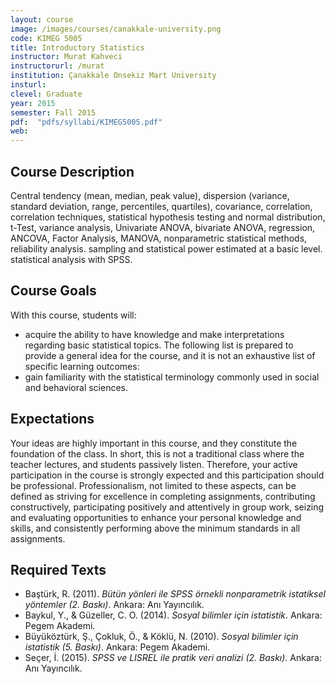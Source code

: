 ```yaml
---
layout: course
image: /images/courses/canakkale-university.png
code: KIMEG 5005
title: Introductory Statistics
instructor: Murat Kahveci
instructorurl: /murat
institution: Çanakkale Onsekiz Mart University
insturl:
clevel: Graduate
year: 2015
semester: Fall 2015
pdf:  "pdfs/syllabi/KIMEG5005.pdf"
web:
---
```


## Course Description

Central tendency (mean, median, peak value), dispersion (variance, standard deviation, range, percentiles, quartiles), covariance, correlation, correlation techniques, statistical hypothesis testing and normal distribution, t-Test, variance analysis, Univariate ANOVA, bivariate ANOVA, regression, ANCOVA, Factor Analysis, MANOVA, nonparametric statistical methods, reliability analysis. sampling and statistical power estimated at a basic level. statistical analysis with SPSS.

## Course Goals

With this course, students will:

* acquire the ability to have knowledge and make interpretations regarding basic statistical topics. The following list is prepared to provide a general idea for the course, and it is not an exhaustive list of specific learning outcomes:
* gain familiarity with the statistical terminology commonly used in social and behavioral sciences.

## Expectations


Your ideas are highly important in this course, and they constitute the foundation of the class. In short, this is not a traditional class where the teacher lectures, and students passively listen. Therefore, your active participation in the course is strongly expected and this participation should be professional. Professionalism, not limited to these aspects, can be defined as striving for excellence in completing assignments, contributing constructively, participating positively and attentively in group work, seizing and evaluating opportunities to enhance your personal knowledge and skills, and consistently performing above the minimum standards in all assignments.

## Required Texts

* Baştürk, R. (2011). _Bütün yönleri ile SPSS örnekli nonparametrik istatiksel yöntemler (2. Baskı)_. Ankara: Anı Yayıncılık.
* Baykul, Y., & Güzeller, C. O. (2014). _Sosyal bilimler için istatistik_. Ankara: Pegem Akademi.
* Büyüköztürk, Ş., Çokluk, Ö., & Köklü, N. (2010). _Sosyal bilimler için istatistik (5. Baskı)_. Ankara: Pegem Akademi.
* Seçer, İ. (2015). _SPSS ve LISREL ile pratik veri analizi (2. Baskı)_. Ankara: Anı Yayıncılık.